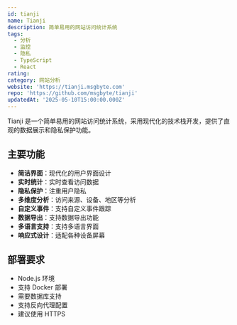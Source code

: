 ```yaml
---
id: tianji
name: Tianji
description: 简单易用的网站访问统计系统
tags:
  - 分析
  - 监控
  - 隐私
  - TypeScript
  - React
rating: 
category: 网站分析
website: 'https://tianji.msgbyte.com'
repo: 'https://github.com/msgbyte/tianji'
updatedAt: '2025-05-10T15:00:00.000Z'
---
```


Tianji 是一个简单易用的网站访问统计系统，采用现代化的技术栈开发，提供了直观的数据展示和隐私保护功能。

## 主要功能

- **简洁界面**：现代化的用户界面设计
- **实时统计**：实时查看访问数据
- **隐私保护**：注重用户隐私
- **多维度分析**：访问来源、设备、地区等分析
- **自定义事件**：支持自定义事件跟踪
- **数据导出**：支持数据导出功能
- **多语言支持**：支持多语言界面
- **响应式设计**：适配各种设备屏幕

## 部署要求

- Node.js 环境
- 支持 Docker 部署
- 需要数据库支持
- 支持反向代理配置
- 建议使用 HTTPS 